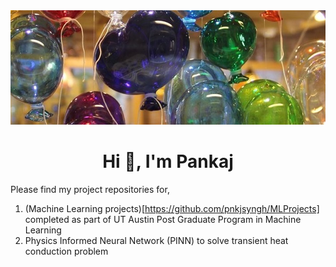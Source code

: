 <img src="glass-blowing-429114_1920-1600x900.jpg" style="object-fit: none;"  alt="Glass Window">

<h1 align="center">Hi 👋, I'm Pankaj</h1>

Please find my project repositories for,
1. (Machine Learning projects)[https://github.com/pnkjsyngh/MLProjects] completed as part of UT Austin Post Graduate Program in Machine Learning
2. Physics Informed Neural Network (PINN) to solve transient heat conduction problem
<!--
**pnkjsyngh/pnkjsyngh** is a ✨ _special_ ✨ repository because its `README.md` (this file) appears on your GitHub profile.

Here are some ideas to get you started:

- 🔭 I’m currently working on ...
- 🌱 I’m currently learning ...
- 👯 I’m looking to collaborate on ...
- 🤔 I’m looking for help with ...
- 💬 Ask me about ...
- 📫 How to reach me: ...
- 😄 Pronouns: ...
- ⚡ Fun fact: ...
-->
